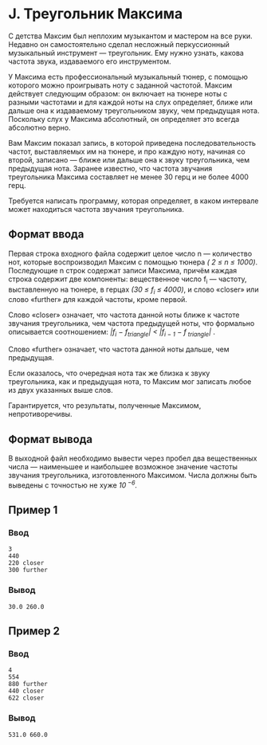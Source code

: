 # J. Треугольник Максима

С детства Максим был неплохим музыкантом и мастером на все руки. Недавно он самостоятельно сделал несложный
перкуссионный музыкальный инструмент — треугольник. Ему нужно узнать, какова частота звука, издаваемого его
инструментом.

У Максима есть профессиональный музыкальный тюнер, с помощью которого можно проигрывать ноту с заданной частотой. Максим
действует следующим образом: он включает на тюнере ноты с разными частотами и для каждой ноты на слух определяет, ближе
или дальше она к издаваемому треугольником звуку, чем предыдущая нота. Поскольку слух у Максима абсолютный, он
определяет это всегда абсолютно верно.

Вам Максим показал запись, в которой приведена последовательность частот, выставляемых им на тюнере, и про каждую ноту,
начиная со второй, записано — ближе или дальше она к звуку треугольника, чем предыдущая нота. Заранее известно, что
частота звучания треугольника Максима составляет не менее 30 герц и не более 4000 герц.

Требуется написать программу, которая определяет, в каком интервале может находиться частота звучания треугольника.

## Формат ввода

Первая строка входного файла содержит целое число n — количество нот, которые воспроизводил Максим с помощью тюнера _(
2 ≤
n ≤ 1000)_. Последующие n строк содержат записи Максима, причём каждая строка содержит две компоненты: вещественное
число
f<sub>i</sub> — частоту, выставленную на тюнере, в герцах _(30 ≤ f<sub>i</sub> ≤ 4000)_, и слово «closer» или слово
«further» для каждой
частоты, кроме первой.

Слово «closer» означает, что частота данной ноты ближе к частоте звучания треугольника, чем частота предыдущей ноты, что
формально описывается соотношением: _|f<sub>i</sub> − f<sub>triangle</sub>| < |f<sub>i − 1</sub> − f<sub>
triangle</sub>|_ .

Слово «further» означает, что частота данной ноты дальше, чем предыдущая.

Если оказалось, что очередная нота так же близка к звуку треугольника, как и предыдущая нота, то Максим мог записать
любое из двух указанных выше слов.

Гарантируется, что результаты, полученные Максимом, непротиворечивы.

## Формат вывода

В выходной файл необходимо вывести через пробел два вещественных числа — наименьшее и наибольшее возможное значение
частоты звучания треугольника, изготовленного Максимом. Числа должны быть выведены с точностью не хуже _10<sup>
−6</sup>._

## Пример 1

### Ввод

    3
    440
    220 closer
    300 further

### Вывод

    30.0 260.0

## Пример 2

### Ввод

    4
    554
    880 further
    440 closer
    622 closer

### Вывод

    531.0 660.0
